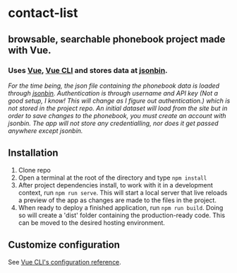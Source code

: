 # contact-list

## browsable, searchable phonebook project made with Vue.

### Uses [Vue](https://vuejs.org/), [Vue CLI](https://cli.vuejs.org/) and stores data at [jsonbin](https://jsonbin.org/).

_For the time being, the json file containing the phonebook data is loaded through [jsonbin](https://jsonbin.org/). Authentication is through username and API key (Not a good setup, I know! This will change as I figure out authentication.) which is not stored in the project repo. An initial dataset will load from the site but in order to save changes to the phonebook, you must create an account with jsonbin. The app will not store any credentialling, nor does it get passed anywhere except jsonbin._

## Installation

1. Clone repo
2. Open a terminal at the root of the directory and type `npm install`
3. After project dependencies install, to work with it in a development context, run `npm run serve`. This will start a local server that live reloads a preview of the app as changes are made to the files in the project.
4. When ready to deploy a finished application, run `npm run build`. Doing so will create a 'dist' folder containing the production-ready code. This can be moved to the desired hosting environment.

## Customize configuration

See [Vue CLI's configuration reference](https://cli.vuejs.org/config/).
